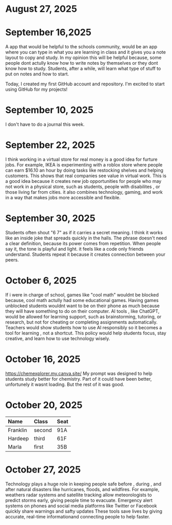 # August 27, 2025
# September 16,2025 
A app that would be helpful to the schools community, would be an app where you can type in what you are learning in class and it gives you a note layout to copy and study. In my opinion this will be helpful because, some people dont actully know how to write notes by themselves or they dont know how to study. Students, after a while, will learn what type of stuff to put on notes and how to start.

Today, I created my first GitHub account and repository. I'm excited to start using GitHub for my projects!
# September 10, 2025
I don't have to do a journal this week.
# September 22, 2025
I think working in a virtual store for real money is a good idea for furture jobs. For example, IKEA is experimenting with a roblox store where people can earn $16.10 an hour by doing tasks like restocking shelves and helping customers. This shows that real companies see value in virtual work. This is a good idea because it creates new job opportunities for people who may not work in a physical store, such as students, people with disabilites , or those living far from cities. it also combines technology, gaming, and work in a way that makes jobs more accessible and flexible.
# September 30, 2025
Students often shout "6 7" as if it carries a secret meaning. I think it works like an inside joke that spreads quickly in the halls. The phrase doesn't need a clear definition, because its power comes from repetition. When people say it, the tone is playful and light. it feels like a code only friends understand.  Students repeat it because it creates connection between your peers.
# October 6, 2025
If i were in charge of school, games like "cool math" wouldnt be blocked because, cool math actully had some educational games. Having games unblocked students wouldnt want to be on their phone as much because they will have something to do on their computer. AI tools , like ChatGPT, would be allowed for learning support, such as brainstorming, tutoring, or research, but not for cheating or completing assignments automatically. Teachers would show students how to use AI responsibly so it becomes a tool for learning , not a shortcut. This policy would help students focus, stay creative, and learn how to use technology wisely.
# October 16, 2025
https://chemexplorer.my.canva.site/ 
My prompt was designed to help students study better for chemistry. Part of it could have been better, unfortunely it wasnt loading. But the rest of it was good.
# October 20, 2025
| Name     | Class | Seat |
| :------- | :---- | :--- |
| Franklin | second|  91A |
| Hardeep  | third |  61F |
| Marla    | first |  35B |
# October 27, 2025
Technology plays a huge role in keeping people safe before , during , and after natural disasters like hurricanes, floods, and wildfires. For example, weathers radar systems and satellite tracking allow meteorologists to predict storms early, giving people time to evacuate. Emergency alert systems on phones and social media platforms like Twitter or Facebook quickly share warnings and safty updates These tools save lives by giving accurate, real-time informationand connecting people to help faster.
